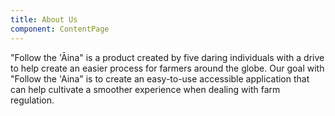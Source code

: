 ```yaml
---
title: About Us
component: ContentPage
---
```


"Follow the &#39;&#x0100;ina" is a product created by five daring individuals with a drive to help create an easier process for farmers around the globe. Our goal with "Follow the 'Aina" is to create an easy-to-use accessible application that can help cultivate a smoother experience when dealing with farm regulation.
